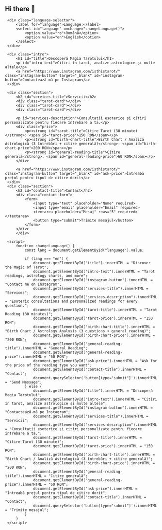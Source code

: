 ## Hi there 👋

<!--
**Isthistarot/Isthistarot** is a ✨ _special_ ✨ repository because its `README.md` (this file) appears on your GitHub profile.

Here are some ideas to get you started:

- 👯 I’m looking to collaborate on witchcraft class that i will do soon
- 💬 Ask me about tarot/spirituality/witchcraft
- 📫 How to reach me: @isthistarot
- 😄 Pronouns: she

<!DOCTYPE html>
 <html lang="ro">
 <head>
     <meta charset="UTF-8">
     <meta name="viewport" content="width=device-width, initial-scale=1.0">
     <title>Tarot și Servicii Esoterice</title>
     <style>
         body {
             ont-family: 'Arial', sans-serif;
             background-color: #1a1a1a;
             color: white;
             margin: 0;
             padding: 0;
             ext-align: center;
           }
 
         h1, h2 
             section {
             padding: 50px;
             border-bottom: 1px solid #444;
         }
             .tarot-card {
             width: 200px;
             height: 300px;
             background-color: #333;
             margin: 20px;
             border-radius: 15px;
             display: inline-block;
             box-shadow: 0 0 15px rgba(255, 255, 255, 0.3);
             transition: transform 0.3s;
            }
         .tarot-card:hover {
             transform: translateY(-10px);
         }
         .intro {
             background-image: url('tarot-background.jpg');
             background-size: cover;
             background-position: center;
             padding: 100px 20px;
         }
 
         .intro h1 {
             font-size: 50px;
             color: #FFD700;
         }
 
         .intro p {
             font-size: 20px;
             color: #fff;
         }
 
         .contact-form {
             background-color: rgba(0, 0, 0, 0.7);
             padding: 20px;
             border-radius: 8px;
             max-width: 500px;
             margin: 0 auto;
         }
 
         .contact-form input, .contact-form textarea {
             width: 100%;
             padding: 10px;
             margin: 10px 0;
             border: 1px solid #444;
             border-radius: 5px;
             background-color: #222;
             color: white;
         }
         .social-links {
             margin: 20px 0;
 
         .contact-form button {
             background-color: #FFD700;
             color: black;
             padding: 10px 20px;
             border: none;
             border-radius: 5px;
             cursor: pointer;
         }
             .contact-form button:hover {
             background-color: #e5c100;
         }
 
         .instagram-button {
             background-color: #E1306C;
             padding: 15px 30px;
             color: white;
             border: none;
             border-radius: 30px;
             font-size: 18px;
             text-decoration: none;
             display: inline-block;
             margin-top: 20px;
         }
             .instagram-button:hover {
             background-color: #bc135c;
         }
             .price {
             font-size: 20px;
             margin: 20px 0;
                 color: #FFD700;
         }
             .price span {
             color: #fff;
         }
 
         /* Language selector */
         .language-selector {
             position: fixed;
             top: 10px;
             right: 20px;
             background-color: #333;
             padding: 10px;
             border-radius: 5px;
             z-index: 1000;
         }
 
         .language-selector select {
             background-color: #444;
             color: white;
             border: 1px solid #555;
             padding: 5px;
             border-radius: 5px;
         }
     </style>
 </head>
 <body>
     <div class="content">
         <h1>Consultanță Tarot cu IsthisTarot</h1>
         <p>
             Bine ai venit! Sunt pasionată de divinație și tarot de mai bine de 5 ani. Citirile mele sunt 
             autentice și te pot ajuta să obții claritate în diverse aspecte ale vieții. Pentru mai multe detalii, 
             citește mai jos despre ofertele și prețurile mele.
         </p>
 
     <!-- Language selector -->
     <div class="language-selector">
         <label for="language">Language:</label>
         <select id="language" onchange="changeLanguage()">
             <option value="ro">Română</option>
             <option value="en">English</option>
         </select>
     </div>
 
     <div class="intro">
         <h1 id="title">Descoperă Magia Tarotului</h1>
         <p id="intro-text">Citiri în tarot, analize astrologice și multe altele</p>
         <a href="https://www.instagram.com/isthistarot/" class="instagram-button" target="_blank" id="instagram-button">Contactează-mă pe Instagram</a>
     </div>
 
     <div class="section">
         <h2 id="services-title">Servicii</h2>
         <div class="tarot-card"></div>
         <div class="tarot-card"></div>
         <div class="tarot-card"></div>
         
         <p id="services-description">Consultații esoterice și citiri personalizate pentru fiecare întrebare a ta.</p>
         <div class="price">
             <p><strong id="tarot-title">Citire Tarot (30 minute)</strong>: <span id="tarot-price">150 RON</span></p>
             <p><strong id="birth-chart-title">Birth Chart / Analiză Astrologică (3 întrebări + citire generală)</strong>: <span id="birth-chart-price">200 RON</span></p>
             <p><strong id="general-reading-title">Citire generală</strong>: <span id="general-reading-price">60 RON</span></p>
         </div>
         
         <a href="https://www.instagram.com/isthistarot/" class="instagram-button" target="_blank" id="ask-price">Întreabă prețul pentru tipul de citire dorit</a>
     </div>
     <div class="section">
         <h2 id="contact-title">Contact</h2>
         <div class="contact-form">
             <form>
                 <input type="text" placeholder="Nume" required>
                 <input type="email" placeholder="Email" required>
                 <textarea placeholder="Mesaj" rows="5" required></textarea>
                 <button type="submit">Trimite mesajul</button>
             </form>
         </div>
         </div>
 
     <script>
         function changeLanguage() {
             const lang = document.getElementById("language").value;
 
             if (lang === "en") {
                 document.getElementById("title").innerHTML = "Discover the Magic of Tarot";
                 document.getElementById("intro-text").innerHTML = "Tarot readings, astrology charts, and more";
                 document.getElementById("instagram-button").innerHTML = "Contact me on Instagram";
                 document.getElementById("services-title").innerHTML = "Services";
                 document.getElementById("services-description").innerHTML = "Esoteric consultations and personalized readings for every question.";
                 document.getElementById("tarot-title").innerHTML = "Tarot Reading (30 minutes)";
                 document.getElementById("tarot-price").innerHTML = "150 RON";
                 document.getElementById("birth-chart-title").innerHTML = "Birth Chart / Astrology Analysis (3 questions + general reading)";
                 document.getElementById("birth-chart-price").innerHTML = "200 RON";
                 document.getElementById("general-reading-title").innerHTML = "General Reading";
                 document.getElementById("general-reading-price").innerHTML = "60 RON";
                 document.getElementById("ask-price").innerHTML = "Ask for the price of the reading type you want";
                 document.getElementById("contact-title").innerHTML = "Contact";
                 document.querySelector('button[type="submit"]').innerHTML = "Send Message";
             } else {
                 document.getElementById("title").innerHTML = "Descoperă Magia Tarotului";
                 document.getElementById("intro-text").innerHTML = "Citiri în tarot, analize astrologice și multe altele";
                 document.getElementById("instagram-button").innerHTML = "Contactează-mă pe Instagram";
                 document.getElementById("services-title").innerHTML = "Servicii";
                 document.getElementById("services-description").innerHTML = "Consultații esoterice și citiri personalizate pentru fiecare întrebare a ta.";
                 document.getElementById("tarot-title").innerHTML = "Citire Tarot (30 minute)";
                 document.getElementById("tarot-price").innerHTML = "150 RON";
                 document.getElementById("birth-chart-title").innerHTML = "Birth Chart / Analiză Astrologică (3 întrebări + citire generală)";
                 document.getElementById("birth-chart-price").innerHTML = "200 RON";
                 document.getElementById("general-reading-title").innerHTML = "Citire generală";
                 document.getElementById("general-reading-price").innerHTML = "60 RON";
                 document.getElementById("ask-price").innerHTML = "Întreabă prețul pentru tipul de citire dorit";
                 document.getElementById("contact-title").innerHTML = "Contact";
                 document.querySelector('button[type="submit"]').innerHTML = "Trimite mesajul";
             }
         }
     </script>
 
 </body>
 </html>
